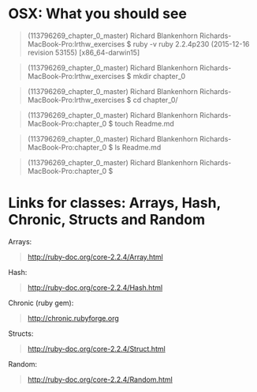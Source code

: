 # OSX: What you should see

> (113796269_chapter_0_master) Richard Blankenhorn
> Richards-MacBook-Pro:lrthw_exercises $ ruby -v
> ruby 2.2.4p230 (2015-12-16 revision 53155) [x86_64-darwin15]

> (113796269_chapter_0_master) Richard Blankenhorn
> Richards-MacBook-Pro:lrthw_exercises $ mkdir chapter_0

> (113796269_chapter_0_master) Richard Blankenhorn
> Richards-MacBook-Pro:lrthw_exercises $ cd chapter_0/

> (113796269_chapter_0_master) Richard Blankenhorn
> Richards-MacBook-Pro:chapter_0 $ touch Readme.md

> (113796269_chapter_0_master) Richard Blankenhorn
> Richards-MacBook-Pro:chapter_0 $ ls
> Readme.md

> (113796269_chapter_0_master) Richard Blankenhorn
> Richards-MacBook-Pro:chapter_0 $

# Links for classes: Arrays, Hash, Chronic, Structs and Random

Arrays:

> http://ruby-doc.org/core-2.2.4/Array.html

Hash:

> http://ruby-doc.org/core-2.2.4/Hash.html

Chronic (ruby gem):

> http://chronic.rubyforge.org

Structs:

> http://ruby-doc.org/core-2.2.4/Struct.html

Random:

> http://ruby-doc.org/core-2.2.4/Random.html
